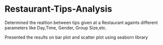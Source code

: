 # Restaurant-Tips-Analysis

Determined the realtion between tips given at a Restaurant againts different parameters like Day,Time, Gender, Group Size,etc.

Presented the results on bar plot and scatter plot using seaborn library


